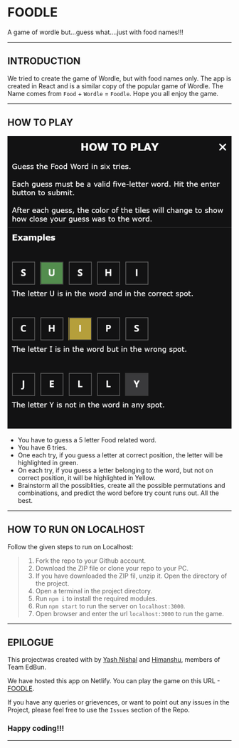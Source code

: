 # FOODLE
A game of wordle but...guess what....just with food names!!!

---
## INTRODUCTION
 We tried to create the game of Wordle, but with food names only. The app is created in React and is a similar copy of the popular game of Wordle. The Name comes from `Food` + `Wordle` = `Foodle`. Hope you all enjoy the game.

 
---
 ## HOW TO PLAY
 ![How to play Page pic](./public/how_to_play.png)

 * You have to guess a 5 letter Food related word.
 * You have 6 tries.
 * One each try, if you guess a letter at correct position, the letter will be highlighted in green.
 * On each try, if you guess a letter belonging to the word, but not on correct position, it will be highlighted in Yellow.
 * Brainstorm all the possiblities, create all the possible permutations and combinations, and predict the word before try count runs out. All the best.


---
## HOW TO RUN ON LOCALHOST
Follow the given steps to run on Localhost:
> 1. Fork the repo to your Github account.
> 2. Download the ZIP file or clone your repo to your PC.
> 3. If you have downloaded the ZIP fil, unzip it. Open the directory of the project.
> 4. Open a terminal in the project directory.
> 5. Run `npm i` to install the required modules.
> 6. Run `npm start` to run the server on `localhost:3000`.
> 7. Open browser and enter the url `localhost:3000` to run the game.

---
## EPILOGUE
This projectwas created with by [Yash Nishal](https://github.com/YashNishal) and [Himanshu](https://github.com/HardySLAYS), members of Team EdBun.

We have hosted this app on Netlify. You can play the game on this URL - [FOODLE](https://foodle-edbun.netlify.app/).

If you have any queries or grievences, or want to point out any issues in the Project, please feel free to use the `Issues` section of the Repo.

### Happy coding!!!
---
